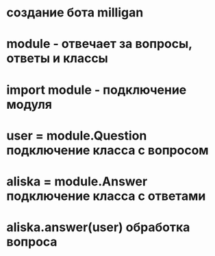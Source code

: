 # создание бота milligan
# module - отвечает за вопросы, ответы и классы
# import module - подключение модуля
# user = module.Question подключение класса с вопросом
# aliska = module.Answer подключение класса с ответами
# aliska.answer(user) обработка вопроса